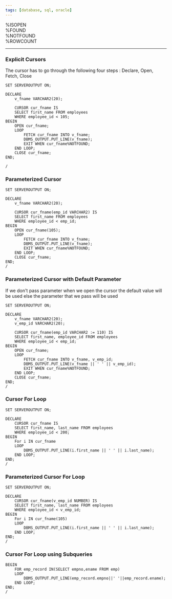 ```yaml
---
tags: [database, sql, oracle]
---
```


%ISOPEN  
%FOUND  
%NOTFOUND  
%ROWCOUNT

---

### Explicit Cursors

The cursor has to go through the following four steps : Declare, Open, Fetch, Close

````plsql
SET SERVEROUTPUT ON;

DECLARE
	v_fname VARCHAR2(20);
	
	CURSOR cur_fname IS
	SELECT first_name FROM employees
	WHERE employee_id < 105;
BEGIN
	OPEN cur_fname;
	LOOP
		FETCH cur_fname INTO v_fname;
		DBMS_OUTPUT.PUT_LINE(v_fname);
		EXIT WHEN cur_fname%NOTFOUND;
	END LOOP;
	CLOSE cur_fname;
END;

/
````

### Parameterized Cursor

````plsql
SET SERVEROUTPUT ON;

DECLARE
	v_fname VARCHAR2(20);
	
	CURSOR cur_fname(emp_id VARCHAR2) IS
	SELECT first_name FROM employees
	WHERE employee_id < emp_id;
BEGIN
	OPEN cur_fname(105);
	LOOP
		FETCH cur_fname INTO v_fname;
		DBMS_OUTPUT.PUT_LINE(v_fname);
		EXIT WHEN cur_fname%NOTFOUND;
	END LOOP;
	CLOSE cur_fname;
END;
/
````

### Parameterized Cursor with Default Parameter

If we don't pass parameter when we open the cursor the default value will be used else the parameter that we pass will be used

````plsql
SET SERVEROUTPUT ON;

DECLARE
	v_fname VARCHAR2(20);
	v_emp_id VARCHAR2(20);
	
	CURSOR cur_fname(emp_id VARCHAR2 := 110) IS
	SELECT first_name, employee_id FROM employees
	WHERE employee_id < emp_id;
BEGIN
	OPEN cur_fname;
	LOOP
		FETCH cur_fname INTO v_fname, v_emp_id;
		DBMS_OUTPUT.PUT_LINE(v_fname || ' ' || v_emp_id);
		EXIT WHEN cur_fname%NOTFOUND;
	END LOOP;
	CLOSE cur_fname;
END;
/
````

### Cursor For Loop

````plsql
SET SERVEROUTPUT ON;

DECLARE
	CURSOR cur_fname IS
	SELECT first_name, last_name FROM employees
	WHERE employee_id < 200;
BEGIN
	For i IN cur_fname
	LOOP
		DBMS_OUTPUT.PUT_LINE(i.first_name || ' ' || i.last_name);
	END LOOP;
END;
/
````

### Parameterized Cursor For Loop

````plsql
SET SERVEROUTPUT ON;

DECLARE
	CURSOR cur_fname(v_emp_id NUMBER) IS
	SELECT first_name, last_name FROM employees
	WHERE employee_id < v_emp_id;
BEGIN
	For i IN cur_fname(105)
	LOOP
		DBMS_OUTPUT.PUT_LINE(i.first_name || ' ' || i.last_name);
	END LOOP;
END;
/
````

### Cursor For Loop using Subqueries

````plsql
BEGIN
	FOR emp_record IN(SELECT empno,ename FROM emp)
	LOOP
		DBMS_OUTPUT.PUT_LINE(emp_record.empno||' '||emp_record.ename);
	END LOOP;
END;
/
````
